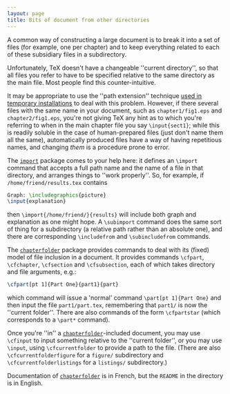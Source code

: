```yaml
---
layout: page
title: Bits of document from other directories
---
```


A common way of constructing a large document is to break it into a
set of files (for example, one per chapter) and to keep everything
related to each of these subsidiary files in a subdirectory.

Unfortunately, TeX doesn't have a changeable ''current directory'',
so that all files you refer to have to be specified relative to the
same directory as the main file.  Most people find this
counter-intuitive.

It may be appropriate to use the ''path extension'' technique
[used in temporary installations](./FAQ-tempinst.html) to deal with
this problem.  However, if there several files with the same name in
your document, such as `chapter1/fig1.eps` and
`chapter2/fig1.eps`, you're not giving TeX any hint as to
which you're referring to when in the main chapter file you say
`\input{sect1}`; while this is readily soluble in the case of
human-prepared files (just don't name them all the same),
automatically produced files have a way of having repetitious names,
and changing _them_ is a procedure prone to error.

The [`import`](http://ctan.org/pkg/import) package comes to your help here: it defines an
`\import` command that accepts a full path name and the name of a
file in that directory, and arranges things to ''work properly''.
So, for example, if `/home/friend/results.tex` contains
```latex
Graph: \includegraphics{picture}
\input{explanation}
```
then `\import{/home/friend/}{results}` will include both
graph and explanation as one might hope.  A `\subimport` command
does the same sort of thing for a subdirectory (a relative path rather
than an absolute one), and there are corresponding `\includefrom`
and `\subincludefrom` commands.

The [`chapterfolder`](http://ctan.org/pkg/chapterfolder) package provides commands to deal with its
(fixed) model of file inclusion in a document.  It provides commands
`\cfpart`, `\cfchapter`, `\cfsection` and `\cfsubsection`,
each of which takes directory and file arguments, e.g.:
```latex
\cfpart[pt 1]{Part One}{part1}{part}
```
which command will issue a 'normal' command 
`\part[pt 1]{Part One}` and then input the file
`part1/part.tex`, remembering that `part1/` is now the
''current folder''.  There are also commands of the form
`\cfpartstar` (which corresponds to a `\part*` command).

Once you're ''in'' a [`chapterfolder`](http://ctan.org/pkg/chapterfolder)-included document, you
may use `\cfinput` to input something relative to the ''current
folder'', or you may use `\input`, using `\cfcurrentfolder` to
provide a path to the file.  (There are also
`\cfcurrentfolderfigure` for a `figure/` subdirectory and
`\cfcurrentfolderlistings` for a `listings/` subdirectory.)

Documentation of [`chapterfolder`](http://ctan.org/pkg/chapterfolder) is in French, but the
`README` in the directory is in English.

